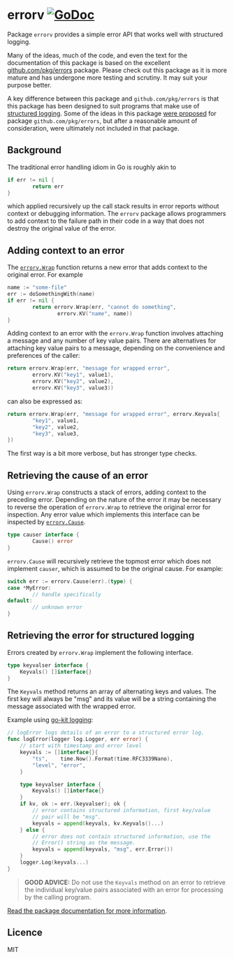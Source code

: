 # errorv [![GoDoc](https://godoc.org/github.com/jjeffery/errorv?status.svg)](https://godoc.org/github.com/jjeffery/errorv)

Package `errorv` provides a simple error API that works well with structured logging.

Many of the ideas, much of the code, and even the text for the documentation
of this package is based on the excellent
[github.com/pkg/errors](https://github.com/pkg/errors) package. 
Please check out this package as it is more mature and has undergone more 
testing and scrutiny. It may suit your purpose better.

A key difference between this package and `github.com/pkg/errors` is that
this package has been designed to suit programs that make use of 
[structured logging](http://dev.splunk.com/view/logging-best-practices/SP-CAAADP6). 
Some of the ideas in this package [were proposed](https://github.com/pkg/errors/issues/34) 
for package `github.com/pkg/errors`, but after a reasonable amount of consideration, were 
ultimately not included in that package.

## Background

The traditional error handling idiom in Go is roughly akin to
```go
if err != nil {
        return err
}
```
which applied recursively up the call stack results in error reports without context or debugging information. The `errorv` package allows programmers to add context to the failure path in their code in a way that does not destroy the original value of the error.

## Adding context to an error

The [`errorv.Wrap`](https://godoc.org/github.com/jjeffery/errorv#Wrap) function 
returns a new error that adds context to the original error. For example
```go
name := "some-file"
err := doSomethingWith(name)
if err != nil {
        return errorv.Wrap(err, "cannot do something",
		        errorv.KV("name", name))
}
```

Adding context to an error with the `errorv.Wrap` function involves attaching
a message and any number of key value pairs. There are alternatives for attaching
key value pairs to a message, depending on the convenience and preferences of
the caller:

```go
return errorv.Wrap(err, "message for wrapped error",
        errorv.KV("key1", value1),
		errorv.KV("key2", value2),
		errorv.KV("key3", value3))
```
can also be expressed as:
```go
return errorv.Wrap(err, "message for wrapped error", errorv.Keyvals{
	    "key1", value1,
		"key2", value2,
		"key3", value3,
})
```
The first way is a bit more verbose, but has stronger type checks.

## Retrieving the cause of an error

Using `errorv.Wrap` constructs a stack of errors, adding context to the preceding error. Depending on the nature of the error it may be necessary to reverse the operation of `errorv.Wrap` to retrieve the original error for inspection. Any error value which implements this interface can be inspected by [`errorv.Cause`](https://godoc.org/github.com/jjeffery/errorv#Cause).
```go
type causer interface {
        Cause() error
}
```
`errorv.Cause` will recursively retrieve the topmost error which does not implement `causer`, which is assumed to be the original cause. For example:
```go
switch err := errorv.Cause(err).(type) {
case *MyError:
        // handle specifically
default:
        // unknown error
}
```

## Retrieving the error for structured logging

Errors created by `errorv.Wrap` implement the following interface.
```go
type keyvalser interface {
	Keyvals() []interface{}
}
```
The `Keyvals` method returns an array of alternating keys and values. The
first key will always be "msg" and its value will be a string containing
the message associated with the wrapped error.

Example using [go-kit logging](https://github.com/go-kit/kit/tree/master/log):

```go
// logError logs details of an error to a structured error log.
func logError(logger log.Logger, err error) {
	// start with timestamp and error level
	keyvals := []interface{}{
		"ts",    time.Now().Format(time.RFC3339Nano),
		"level", "error",
	}

	type keyvalser interface {
		Keyvals() []interface{}
	}
	if kv, ok := err.(keyvalser); ok {
		// error contains structured information, first key/value
		// pair will be "msg".
		keyvals = append(keyvals, kv.Keyvals()...)
	} else {
		// error does not contain structured information, use the
		// Error() string as the message.
		keyvals = append(keyvals, "msg", err.Error())
	}
	logger.Log(keyvals...)
}
```

> **GOOD ADVICE:** Do not use the `Keyvals` method on an error to retrieve the
individual key/value pairs associated with an error for processing by the
calling program.

[Read the package documentation for more information](https://godoc.org/github.com/jjeffery/errorv).

## Licence

MIT

